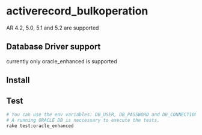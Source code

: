 # activerecord_bulkoperation
AR 4.2, 5.0, 5.1 and 5.2 are supported
## Database Driver support
currently only oracle_enhanced is supported

## Install

## Test
```bash
# You can use the env variables: DB_USER, DB_PASSWORD and DB_CONNECTION to specify the DB connection.
# A running ORACLE DB is neccessary to execute the tests.
rake test:oracle_enhanced
```